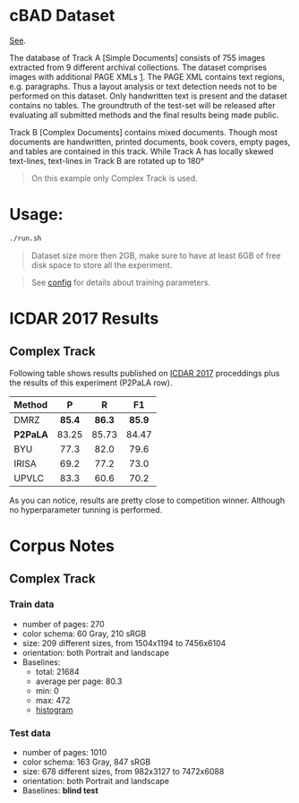 cBAD Dataset
============
[See](https://scriptnet.iit.demokritos.gr/competitions/5/1/).

The database of Track A [Simple Documents] consists of 755 images extracted from 9 different archival collections. The dataset comprises images with additional PAGE XMLs [1](http://www.primaresearch.org/tools). The PAGE XML contains text regions, e.g. paragraphs. Thus a layout analysis or text detection needs not to be performed on this dataset. Only handwritten text is present and the dataset contains no tables. The groundtruth of the test-set will be released after evaluating all submitted methods and the final results being made public.

Track B [Complex Documents] contains mixed documents. Though most documents are handwritten, printed documents, book covers, empty pages, and tables are contained in this track. While Track A has locally skewed text-lines, text-lines in Track B are rotated up to 180°

> On this example only Complex Track is used.


Usage:
======
```bash
./run.sh
```

> Dataset size more then 2GB, make sure to have at least 6GB of free disk space to store all the experiment. 

> See [config](config.txt) for details about training parameters.

ICDAR 2017 Results
==================

## Complex Track

Following table shows results published on [ICDAR 2017](http://u-pat.org/ICDAR2017/index.php) proceddings 
plus the results of this experiment (P2PaLA row).

|  Method  |  P   |  R   |  F1  | 
|:---------|:----:|:----:|:----:|
|  DMRZ    | **85.4** | **86.3** | **85.9** |
|  **P2PaLA**  | 83.25 | 85.73 | 84.47 |
|  BYU     | 77.3 | 82.0 | 79.6 |
|  IRISA   | 69.2 | 77.2 | 73.0 |
|  UPVLC   | 83.3 | 60.6 | 70.2 |

As you can notice, results are pretty close to competition winner. Although no 
hyperparameter tunning is performed.

Corpus Notes
============

## Complex Track

### Train data

* number of pages: 270
* color schema: 60 Gray, 210 sRGB
* size: 209 different sizes, from 1504x1194 to 7456x6104
* orientation: both Portrait and landscape
* Baselines:
  - total: 21684
  - average per page: 80.3
  - min: 0
  - max: 472
  - [histogram](./imgs/train_data_baseline_histogram.png)

### Test data

* number of pages: 1010
* color schema: 163 Gray, 847 sRGB
* size: 678 different sizes, from 982x3127 to 7472x6088
* orientation: both Portrait and landscape
* Baselines: **blind test**

